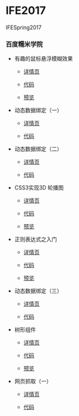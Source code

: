 # IFE2017
IFESpring2017

### 百度糯米学院

* 有趣的鼠标悬浮模糊效果

  * [详情页](http://ife.baidu.com/course/detail/id/14)
  
  * [代码](https://github.com/k-water/IFE2017/tree/master/CSS3/hoverFuzzy)
  
  * [预览](http://waterlin.cn/IFE2017/CSS3/hoverFuzzy)

* 动态数据绑定（一）
  * [详情页](http://ife.baidu.com/course/detail/id/15)
  
  * [代码](https://github.com/k-water/IFE2017/blob/master/vue/%E5%8A%A8%E6%80%81%E6%95%B0%E6%8D%AE%E7%BB%91%E5%AE%9A/task1/task.js)

* 动态数据绑定（二）
  * [详情页](http://ife.baidu.com/course/detail/id/20)
  
  * [代码](https://github.com/k-water/IFE2017/blob/master/vue/%E5%8A%A8%E6%80%81%E6%95%B0%E6%8D%AE%E7%BB%91%E5%AE%9A/task2/index.js)
  
* CSS3实现3D 轮播图
  * [详情页](http://ife.baidu.com/course/detail/id/51)
  
  * [代码](https://github.com/k-water/IFE2017/tree/master/CSS3/3DCarousel)
  
  * [预览](http://waterlin.cn/IFE2017/CSS3/3DCarousel/)

* 正则表达式之入门
  * [详情页](http://ife.baidu.com/course/detail/id/29)
  
  * [代码](https://github.com/k-water/IFE2017/tree/master/Reg/task1)
  
  * [预览](http://waterlin.cn/IFE2017/Reg/task1/)
  
* 动态数据绑定（三）
  * [详情页](http://ife.baidu.com/course/detail/id/21)
  
  * [代码](https://github.com/k-water/IFE2017/tree/master/vue/%E5%8A%A8%E6%80%81%E6%95%B0%E6%8D%AE%E7%BB%91%E5%AE%9A/task3)

* 树形组件
  * [详情页](http://ife.baidu.com/course/detail/id/84)
  
  * [代码](https://github.com/k-water/IFE2017/tree/master/Tree)
  
  * [预览](http://waterlin.cn/IFE2017/Tree/)
  
* 网页抓取（一）
  * [详情页](http://ife.baidu.com/course/detail/id/85)
  
  * [代码](https://github.com/k-water/IFE2017/tree/master/Crawler/baiduHomePage)
